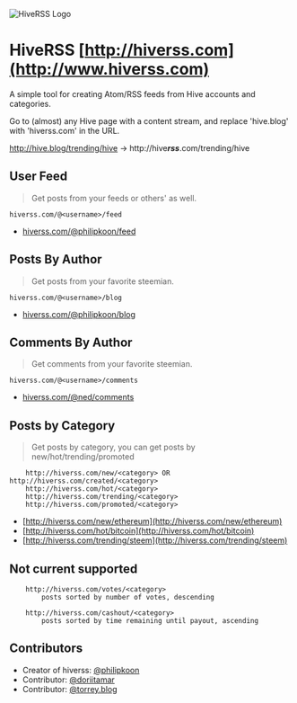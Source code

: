 <title>hiveRSS</title>

![HiveRSS Logo](https://steemitimages.com/DQmfLTv5teUHGnXEJa1dkg1pU6WDoLLR5Czn3Tq9QgHjA9X/hiverss.png)

# HiveRSS [http://hiverss.com](http://www.hiverss.com)

A simple tool for creating Atom/RSS feeds from Hive accounts and categories.

Go to (almost) any Hive page with a content stream, and replace 'hive.blog' with 'hiverss.com' in the URL. 

http://hive.blog/trending/hive -> http://hive***rss***.com/trending/hive


## User Feed
> Get posts from your feeds or others' as well.

`hiverss.com/@<username>/feed`

*   [hiverss.com/@philipkoon/feed](http://hiverss.com/@philipkoon/feed)

## Posts By Author

> Get posts from your favorite steemian.

`hiverss.com/@<username>/blog`

*   [hiverss.com/@philipkoon/blog](http://hiverss.com/@philipkoon/blog)

## Comments By Author

> Get comments from your favorite steemian.

`hiverss.com/@<username>/comments`

*   [hiverss.com/@ned/comments](http://hiverss.com/@ned/comments)

## Posts by Category

> Get posts by category, you can get posts by new/hot/trending/promoted

        http://hiverss.com/new/<category> OR http://hiverss.com/created/<category>
        http://hiverss.com/hot/<category>
        http://hiverss.com/trending/<category>
        http://hiverss.com/promoted/<category>

* [http://hiverss.com/new/ethereum](http://hiverss.com/new/ethereum)
* [http://hiverss.com/hot/bitcoin](http://hiverss.com/hot/bitcoin)
* [http://hiverss.com/trending/steem](http://hiverss.com/trending/steem)

## Not current supported

        http://hiverss.com/votes/<category>
        	posts sorted by number of votes, descending

        http://hiverss.com/cashout/<category>
        	posts sorted by time remaining until payout, ascending


## Contributors

* Creator of hiverss: [@philipkoon](https://steemit.com/@philipkoon)
* Contributor: [@doriitamar](https://steemit.com/@doriitamar)
* Contributor: [@torrey.blog](https://steemit.com/@torrey.blog)